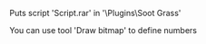 Puts script 'Script.rar' in '\Plugins\Soot Grass'



You can use tool 'Draw bitmap' to define numbers
